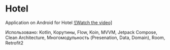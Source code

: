 # Hotel
Application on Android for Hotel
[![Watch the video]](https://disk.yandex.ru/i/xUISNpiVcaSivQ)

Использовано: Kotlin, Корутины, Flow, Koin, MVVM, Jetpack Compose, Clean Architecture, Многомодульность (Presenation, Data, Domain), Room, Retrofit2
